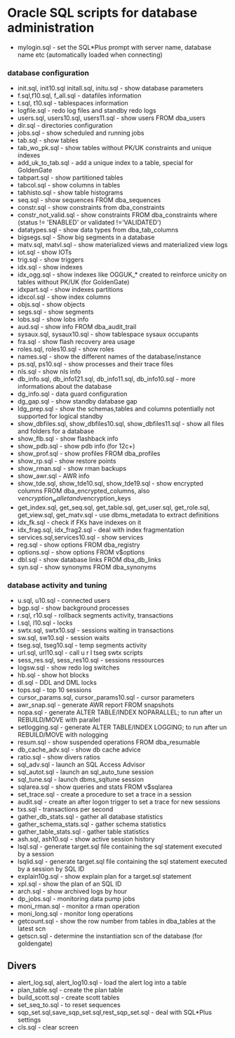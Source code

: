 # Oracle SQL scripts for database administration

- mylogin.sql - set the SQL*Plus prompt with server name, database name etc (automatically loaded when connecting)

### database configuration
- init.sql, init10.sql initall.sql, initu.sql - show database parameters
- f.sql,f10.sql, f_all.sql - datafiles information
- t.sql, t10.sql - tablespaces information
- logfile.sql - redo log files and standby redo logs
- users.sql, users10.sql, users11.sql - show users FROM dba_users
- dir.sql - directories configuration
- jobs.sql - show scheduled and running jobs
- tab.sql - show tables 
- tab_wo_pk.sql - show tables without PK/UK constraints and unique indexes
- add_uk_to_tab.sql - add a unique index to a table, special for GoldenGate
- tabpart.sql - show partitioned tables 
- tabcol.sql - show columns in tables
- tabhisto.sql - show table histograms
- seq.sql - show sequences FROM dba_sequences
- constr.sql - show constraints from dba_constraints
- constr_not_valid.sql - show constraints FROM dba_constraints where (status != 'ENABLED' or validated !='VALIDATED')
- datatypes.sql - show data types from dba_tab_columns
- bigsegs.sql - Show big segments in a database
- matv.sql, matvl.sql - show materialized views and materialized view logs
- iot.sql - show IOTs
- trig.sql - show triggers
- idx.sql - show indexes
- idx_ogg.sql - show indexes like OGGUK_* created to reinforce unicity on tables without PK/UK (for GoldenGate)
- idxpart.sql - show indexes partitions
- idxcol.sql - show index columns
- objs.sql - show objects
- segs.sql - show segments
- lobs.sql - show lobs info
- aud.sql - show info FROM dba_audit_trail
- sysaux.sql, sysaux10.sql - show tablespace sysaux occupants
- fra.sql - show flash recovery area usage
- roles.sql, roles10.sql - show roles
- names.sql - show the different names of the database/instance
- ps.sql, ps10.sql - show processes and their trace files
- nls.sql - show nls info
- db_info.sql, db_info121.sql, db_info11.sql, db_info10.sql - more informations about the database
- dg_info.sql - data guard configuration
- dg_gap.sql - show standby database gap
- ldg_prep.sql - show the schemas,tables and columns potentially not supported for logical standby
- show_dbfiles.sql, show_dbfiles10.sql, show_dbfiles11.sql - show all files and folders for a database
- show_flb.sql - show flashback info
- show_pdb.sql - show pdb info (for 12c+)
- show_prof.sql - show profiles FROM dba_profiles
- show_rp.sql - show restore points
- show_rman.sql - show rman backups
- show_awr.sql - AWR info
- show_tde.sql, show_tde10.sql, show_tde19.sql - show encrypted columns FROM dba_encrypted_columns, also v$encryption_wallet and v$encryption_keys
- get_index.sql, get_seq.sql, get_table.sql, get_user.sql, get_role.sql, get_view.sql, get_matv.sql - use dbms_metadata to extract definitions
- idx_fk.sql - check if FKs have indexes on it
- idx_frag.sql, idx_frag2.sql - deal with index fragmentation
- services.sql,services10.sql - show services
- reg.sql - show options FROM dba_registry
- options.sql - show options FROM v$options
- dbl.sql - show database links FROM dba_db_links
- syn.sql - show synonyms FROM dba_synonyms

### database activity and tuning
- u.sql, u10.sql - connected users
- bgp.sql - show background processes
- r.sql, r10.sql - rollback segments activity, transactions
- l.sql, l10.sql - locks
- swtx.sql, swtx10.sql - sessions waiting in transactions
- sw.sql, sw10.sql - session waits
- tseg.sql, tseg10.sql - temp segments activity
- url.sql, url10.sql - call u r l tseg swtx scripts
- sess_res.sql, sess_res10.sql - sessions ressources
- logsw.sql - show redo log switches
- hb.sql - show hot blocks
- dl.sql - DDL and DML locks
- tops.sql - top 10 sessions
- cursor_params.sql, cursor_params10.sql - cursor parameters
- awr_snap.sql - generate AWR report FROM snapshots
- nopa.sql - generate ALTER TABLE/INDEX NOPARALLEL; to run after un REBUILD/MOVE with parallel
- setlogging.sql - generate ALTER TABLE/INDEX LOGGING; to run after un REBUILD/MOVE with nologging
- resum.sql - show suspended operations FROM dba_resumable
- db_cache_adv.sql  - show db cache advice
- ratio.sql - show divers ratios
- sql_adv.sql - launch an SQL Access Advisor
- sql_autot.sql - launch an sql_auto_tune session
- sql_tune.sql - launch dbms_sqltune session
- sqlarea.sql - show queries and stats FROM v$sqlarea
- set_trace.sql - create a procedure to set a trace in a session
- audit.sql - create an after logon trigger to set a trace for new sessions
- txs.sql - transactions per second
- gather_db_stats.sql - gather all database statistics
- gather_schema_stats.sql - gather schema statistics
- gather_table_stats.sql - gather table statistics
- ash.sql, ash10.sql - show active session history
- lsql.sql - generate target.sql file containing the sql statement executed by a session
- lsqlid.sql - generate target.sql file containing the sql statement executed by a session by SQL ID
- explain10g.sql - show explain plan for a target.sql statement
- xpl.sql - show the plan of an SQL ID
- arch.sql - show archived logs by hour
- dp_jobs.sql - monitoring data pump jobs
- moni_rman.sql - monitor a rman operation
- moni_long.sql - monitor long operations
- getcount.sql - show the row number from tables in dba_tables at the latest scn
- getscn.sql - determine the instantiation scn of the database (for goldengate)

## Divers
- alert_log.sql, alert_log10.sql - load the alert log into a table
- plan_table.sql - create the plan table
- build_scott.sql - create scott tables
- set_seq_to.sql - to reset sequences
- sqp_set.sql,save_sqp_set.sql,rest_sqp_set.sql - deal with SQL*Plus settings
- cls.sql - clear screen

